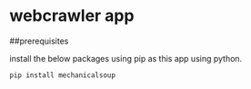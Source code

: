 # webcrawler app

##prerequisites 

install the below packages using pip as this app using python.

`pip install mechanicalsoup`
